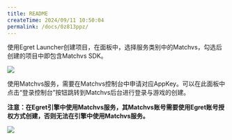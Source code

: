 ```yaml
---
title: README
createTime: 2024/09/11 10:50:04
permalink: /docs/0z813ppz/
---
```

使用Egret Launcher创建项目，在面板中，选择服务类别中的Matchvs，勾选后创建的项目中即包含Matchvs SDK。

![](launcher.png)

使用Matchvs服务，需要在Matchvs控制台中申请对应AppKey。可以在此面板中点击“登录控制台”按钮跳转到Matchvs后台进行登录与游戏的创建。

**注意：在Egret引擎中使用Matchvs服务，其Matchvs账号需要使用Egret账号授权方式创建，否则无法在引擎中使用Matchvs服务。**

![](login.png)
